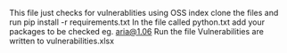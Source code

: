 This file just checks for vulnerablities using OSS index
clone the files and run pip install -r requirements.txt
In the file called python.txt add your packages to be checked eg. aria@1.06
Run the file
Vulnerabilities are written to vulnerabilities.xlsx
